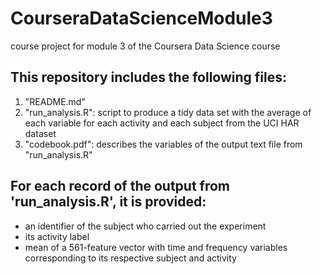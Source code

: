 # CourseraDataScienceModule3
course project for module 3 of the Coursera Data Science course

## This repository includes the following files:
1. "README.md"
2. "run_analysis.R": script to produce a tidy data set with the average of each variable for each activity and each subject from the UCI HAR dataset
3. "codebook.pdf": describes the variables of the output text file from "run_analysis.R" 

## For each record of the output from 'run_analysis.R', it is provided:
- an identifier of the subject who carried out the experiment
- its activity label
- mean of a 561-feature vector with time and frequency variables corresponding to its respective subject and activity
